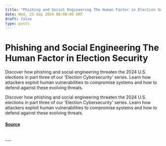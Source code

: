 ```yaml
---
title: "Phishing and Social Engineering The Human Factor in Election Security"
date: Wed, 25 Sep 2024 00:00:00 GMT
draft: false
type: posts
---
```

# Phishing and Social Engineering The Human Factor in Election Security





Discover how phishing and social engineering threaten the 2024 U.S. elections in part three of our 'Election Cybersecurity' series. Learn how attackers exploit human vulnerabilities to compromise systems and how to defend against these evolving threats.

Discover how phishing and social engineering threaten the 2024 U.S. elections in part three of our 'Election Cybersecurity' series. Learn how attackers exploit human vulnerabilities to compromise systems and how to defend against these evolving threats.

#### [Source](https://www.greynoise.io/blog/phishing-and-social-engineering-the-human-factor-in-election-security)

<br/>
---
